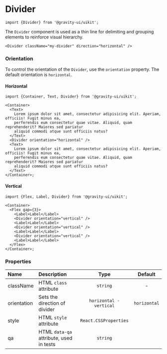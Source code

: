 <!--GITHUB_BLOCK-->

# Divider

<!--/GITHUB_BLOCK-->

```tsx
import {Divider} from '@gravity-ui/uikit';
```

The `Divider` component is used as a thin line for delimiting and grouping elements to reinforce visual hierarchy.

```tsx
<Divider className="my-divider" direction="horizontal" />
```

### Orientation

To control the orientation of the `Divider`, use the `orientation` property. The default orientation is `horizontal`.

#### Horizontal

<!--LANDING_BLOCK

<ExampleBlock
  code={`
    <Container>
        <Text>
            Lorem ipsum dolor sit amet, consectetur adipisicing elit. Aperiam, officiis! Fugit minus ea,
            perferendis eum consectetur quae vitae. Aliquid, quam reprehenderit? Maiores sed pariatur
            aliquid commodi atque sunt officiis natus?
        </Text>
        <Divider direction="horizontal"/>
        <Text>
            Lorem ipsum dolor sit amet, consectetur adipisicing elit. Aperiam, officiis! Fugit minus ea,
            perferendis eum consectetur quae vitae. Aliquid, quam reprehenderit? Maiores sed pariatur
            aliquid commodi atque sunt officiis natus?
        </Text>
    </Container>
`}
>
    <UIKit.Container>
        <UIKit.Text>
            Lorem ipsum dolor sit amet, consectetur adipisicing elit. Aperiam, officiis! Fugit minus ea,
            perferendis eum consectetur quae vitae. Aliquid, quam reprehenderit? Maiores sed pariatur
            aliquid commodi atque sunt officiis natus?
        </UIKit.Text>
        <UIKit.Divider direction="horizontal"/>
        <UIKit.Text>
            Lorem ipsum dolor sit amet, consectetur adipisicing elit. Aperiam, officiis! Fugit minus ea,
            perferendis eum consectetur quae vitae. Aliquid, quam reprehenderit? Maiores sed pariatur
            aliquid commodi atque sunt officiis natus?
        </UIKit.Text>
    </UIKit.Container>
</ExampleBlock>

LANDING_BLOCK-->

<!--GITHUB_BLOCK-->

```tsx
import {Container, Text, Divider} from '@gravity-ui/uikit';

<Container>
  <Text>
    Lorem ipsum dolor sit amet, consectetur adipisicing elit. Aperiam, officiis! Fugit minus ea,
    perferendis eum consectetur quae vitae. Aliquid, quam reprehenderit? Maiores sed pariatur
    aliquid commodi atque sunt officiis natus?
  </Text>
  <Divider orientation="horizontal" />
  <Text>
    Lorem ipsum dolor sit amet, consectetur adipisicing elit. Aperiam, officiis! Fugit minus ea,
    perferendis eum consectetur quae vitae. Aliquid, quam reprehenderit? Maiores sed pariatur
    aliquid commodi atque sunt officiis natus?
  </Text>
</Container>;
```

<!--/GITHUB_BLOCK-->

#### Vertical

<!--LANDING_BLOCK

<ExampleBlock
    code={`
        <Container>
            <Flex gap={3}>
                <Label>Label</Label>
                <Divider orientation="vertical"/>
                <Label>Label</Label>
                <Divider orientation="vertical"/>
                <Label>Label</Label>
                <Divider orientation="vertical"/>
                <Label>Label</Label>
            </Flex>
        </Container>
    `}
>
    <UIKit.Container>
        <UIKit.Flex gap={3}>
            <UIKit.Label>Label</UIKit.Label>
            <UIKit.Divider orientation="vertical"/>
            <UIKit.Label>Label</UIKit.Label>
            <UIKit.Divider orientation="vertical"/>
            <UIKit.Label>Label</UIKit.Label>
            <UIKit.Divider orientation="vertical"/>
            <UIKit.Label>Label</UIKit.Label>
        </UIKit.Flex>
    </UIKit.Container>
</ExampleBlock>

LANDING_BLOCK-->

<!--GITHUB_BLOCK-->

```tsx
import {Flex, Label, Divider} from '@gravity-ui/uikit';

<Container>
  <Flex gap={3}>
    <Label>Label</Label>
    <Divider orientation="vertical" />
    <Label>Label</Label>
    <Divider orientation="vertical" />
    <Label>Label</Label>
    <Divider orientation="vertical" />
    <Label>Label</Label>
  </Flex>
</Container>;
```

<!--/GITHUB_BLOCK-->

### Properties

| Name        | Description                             |          Type           |   Default    |
| :---------- | :-------------------------------------- | :---------------------: | :----------: |
| className   | HTML `class` attribute                  |        `string`         |      -       |
| orientation | Sets the direction of divider           | `horizontal - vertical` | `horizontal` |
| style       | HTML `style` attribute                  |  `React.CSSProperties`  |              |
| qa          | HTML `data-qa` attribute, used in tests |        `string`         |              |
